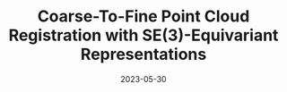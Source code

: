 ---
title: Coarse-To-Fine Point Cloud Registration with SE(3)-Equivariant Representations
date: 2023-05-30
venue: ICRA 2023
authors:
  - name: Cheng-Wei Lin
  - name: Tung-I Chen
    home: https://tung-i.github.io
  - name: <strong>Hsin-Ying Lee</strong>
    home: "#"
  - name: Wen-chin Chen
  - name: Winston Hsu
    home: https://winstonhsu.info
arxiv: https://arxiv.org/abs/2210.02045
---